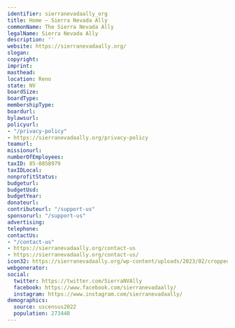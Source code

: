 ```yaml
---
identifier: sierranevadaally_org
title: Home – Sierra Nevada Ally
commonName: The Sierra Nevada Ally
legalName: Sierra Nevada Ally
description: ''
website: https://sierranevadaally.org/
slogan:
copyright:
imprint:
masthead:
location: Reno
state: NV
boardSize:
boardType:
membershipType:
boardurl:
bylawsurl:
policyurl:
- "/privacy-policy"
- https://sierranevadaally.org/privacy-policy
teamurl:
missionurl:
numberOfEmployees:
taxID: 85-0858979
taxIDLocal:
nonprofitStatus:
budgeturl:
budgetUsd:
budgetYear:
donateurl:
contributeurl: "/support-us"
sponsorurl: "/support-us"
advertising:
telephone:
contactUs:
- "/contact-us"
- https://sierranevadaally.org/contact-us
- https://sierranevadaally.org/contact-us/
icon32: https://sierranevadaally.org/wp-content/uploads/2023/02/cropped-SierraNevadaAlly-Favicon-1-32x32.png
webgenerator:
social:
  twitter: https://twitter.com/SierraNVAlly
  facebook: https://www.facebook.com/sierranevadaally/
  instagram: https://www.instagram.com/sierranevadaally/
demographics:
  source: uscensus2022
  population: 273448
---
```


